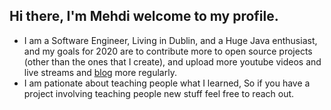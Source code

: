 ## Hi there, I'm Mehdi welcome to my profile.

* I am a Software Engineer, Living in Dublin, and a Huge Java enthusiast, and my goals for 2020 are to contribute more to open source
projects (other than the ones that I create), and upload more youtube videos and live streams and [blog](https://chermehdi.com) more regularly.
* I am pationate about teaching people what I learned, So if you have a project involving teaching people new stuff feel free to reach out.


